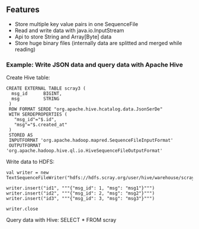 ## Features
  * Store multiple key value pairs in one SequenceFile
  * Read and write data with java.io.InputStream
  * Api to store String and Array[Byte] data
  * Store huge binary files (internally data are splitted and merged while reading)

### Example: Write JSON data and query data with Apache Hive
  Create Hive table:
  
    CREATE EXTERNAL TABLE scray3 (
      msg_id      BIGINT,
      msg         STRING
     )
     ROW FORMAT SERDE "org.apache.hive.hcatalog.data.JsonSerDe"
     WITH SERDEPROPERTIES (
       "msg_id"="$.id",
       "msg"="$.created_at"
     )
     STORED AS
     INPUTFORMAT 'org.apache.hadoop.mapred.SequenceFileInputFormat'
     OUTPUTFORMAT 'org.apache.hadoop.hive.ql.io.HiveSequenceFileOutputFormat'
  
  Write data to HDFS:

    val writer = new TextSequenceFileWriter("hdfs://hdfs.scray.org/user/hive/warehouse/scray/json")
      
    writer.insert("id1", """{"msg_id": 1, "msg": "msg1"}""")
    writer.insert("id2", """{"msg_id": 2, "msg": "msg2"}""")
    writer.insert("id3", """{"msg_id": 3, "msg": "msg3"}""")
      
    writer.close

  Query data with Hive:
    SELECT * FROM scray